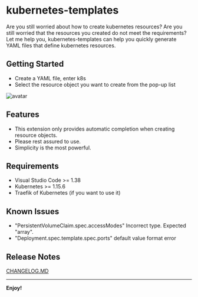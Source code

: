 # kubernetes-templates

Are you still worried about how to create kubernetes resources? Are you still worried that the resources you created do not meet the requirements?
Let me help you, kubernetes-templates can help you quickly generate YAML files that define kubernetes resources.

## Getting Started
- Create a YAML file, enter k8s
- Select the resource object you want to create from the pop-up list

![avatar](https://raw.githubusercontent.com/lunuan/vscode-kubernetes-templates/master/static/demo.png)

## Features
- This extension only provides automatic completion when creating resource objects.
- Please rest assured to use.
- Simplicity is the most powerful.


## Requirements
- Visual Studio Code >= 1.38
- Kubernetes >= 1.15.6
- Traefik of Kubernetes (if you want to use it)

## Known Issues
- "PersistentVolumeClaim.spec.accessModes" Incorrect type. Expected "array".
- "Deployment.spec.template.spec.ports" default value format error

## Release Notes
[CHANGELOG.MD](https://raw.githubusercontent.com/lunuan/vscode-kubernetes-templates/master/CHANGELOG.md)

-----------------------------------------------------------------------------------------------------------

**Enjoy!**
